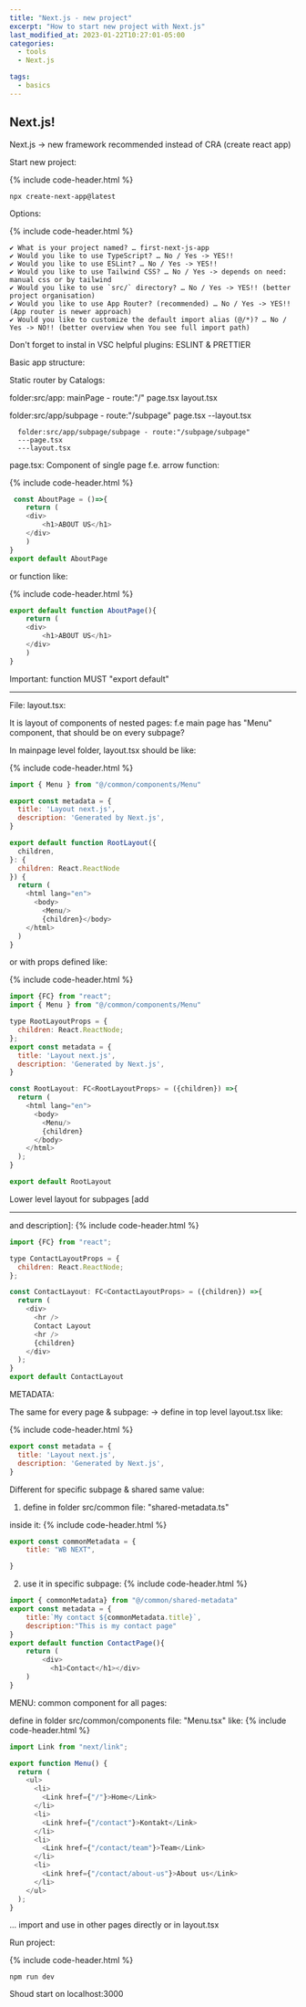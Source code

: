 ```yaml
---
title: "Next.js - new project"
excerpt: "How to start new project with Next.js"
last_modified_at: 2023-01-22T10:27:01-05:00
categories:
  - tools
  - Next.js

tags: 
  - basics
---
```


<!-- short introduction -->
## Next.js!

Next.js -> new framework recommended instead of CRA (create react app)

Start new project:

{% include code-header.html %}
```
npx create-next-app@latest
```



Options:

{% include code-header.html %}
```
✔ What is your project named? … first-next-js-app
✔ Would you like to use TypeScript? … No / Yes -> YES!!
✔ Would you like to use ESLint? … No / Yes -> YES!!
✔ Would you like to use Tailwind CSS? … No / Yes -> depends on need: manual css or by tailwind
✔ Would you like to use `src/` directory? … No / Yes -> YES!! (better project organisation)
✔ Would you like to use App Router? (recommended) … No / Yes -> YES!! (App router is newer approach)
✔ Would you like to customize the default import alias (@/*)? … No / Yes -> NO!! (better overview when You see full import path)
```

Don't forget to instal in VSC helpful plugins: ESLINT  & PRETTIER

Basic app structure:

Static router by Catalogs:

folder:src/app: mainPage - route:"/"
page.tsx
layout.tsx

  folder:src/app/subpage - route:"/subpage"
  page.tsx
  --layout.tsx

      folder:src/app/subpage/subpage - route:"/subpage/subpage"
      ---page.tsx
      ---layout.tsx

page.tsx:
Component of single page f.e. arrow function:

{% include code-header.html %}
```js
 const AboutPage = ()=>{
    return (
    <div>
        <h1>ABOUT US</h1>
    </div>
    )
}
export default AboutPage
```

or function like:

{% include code-header.html %}
```js
export default function AboutPage(){
    return (
    <div>
        <h1>ABOUT US</h1>
    </div>
    )
}
```

Important: function MUST "export default"

---

File: layout.tsx:

It is layout of components of nested pages:
f.e main page has "Menu" component, that should be on every subpage?

In mainpage level folder, layout.tsx should be like:

{% include code-header.html %}
```js
import { Menu } from "@/common/components/Menu"

export const metadata = {
  title: 'Layout next.js',
  description: 'Generated by Next.js',
}

export default function RootLayout({
  children,
}: {
  children: React.ReactNode
}) {
  return (
    <html lang="en">
      <body>
        <Menu/>
        {children}</body>
    </html>
  )
}
```

or with props defined like:

{% include code-header.html %}
```js
import {FC} from "react";
import { Menu } from "@/common/components/Menu"

type RootLayoutProps = {
  children: React.ReactNode;
};
export const metadata = {
  title: 'Layout next.js',
  description: 'Generated by Next.js',
}

const RootLayout: FC<RootLayoutProps> = ({children}) =>{
  return (
    <html lang="en">
      <body>
        <Menu/>
        {children}
      </body>
    </html>
  );
}

export default RootLayout
```

Lower level layout for subpages [add <hr /> and description]:
{% include code-header.html %}
```js
import {FC} from "react";

type ContactLayoutProps = {
  children: React.ReactNode;
};

const ContactLayout: FC<ContactLayoutProps> = ({children}) =>{
  return (
    <div>
      <hr />
      Contact Layout
      <hr />
      {children}
    </div>
  );
}
export default ContactLayout
```


METADATA:

The same for every page & subpage:
-> define in top level layout.tsx like:

{% include code-header.html %}
```js
export const metadata = {
  title: 'Layout next.js',
  description: 'Generated by Next.js',
}
```

Different for specific subpage & shared same value:

1. define in folder src/common file: "shared-metadata.ts"

inside it:
{% include code-header.html %}
```js
export const commonMetadata = {
    title: "WB NEXT",

}
```

2. use it in specific subpage:
{% include code-header.html %}
```js
import { commonMetadata} from "@/common/shared-metadata"
export const metadata = {
    title:`My contact ${commonMetadata.title}`,
    description:"This is my contact page"
}
export default function ContactPage(){
    return (
        <div>
          <h1>Contact</h1></div>
    )
}
```

MENU: common component for all pages:

define in folder src/common/components file: "Menu.tsx" like:
{% include code-header.html %}
```js
import Link from "next/link";

export function Menu() {
  return (
    <ul>
      <li>
        <Link href={"/"}>Home</Link>
      </li>
      <li>
        <Link href={"/contact"}>Kontakt</Link>
      </li>
      <li>
        <Link href={"/contact/team"}>Team</Link>
      </li>
      <li>
        <Link href={"/contact/about-us"}>About us</Link>
      </li>
    </ul>
  );
}
```
... import and use in other pages directly or in layout.tsx




Run project:

{% include code-header.html %}
```
npm run dev
```

Shoud start on localhost:3000

